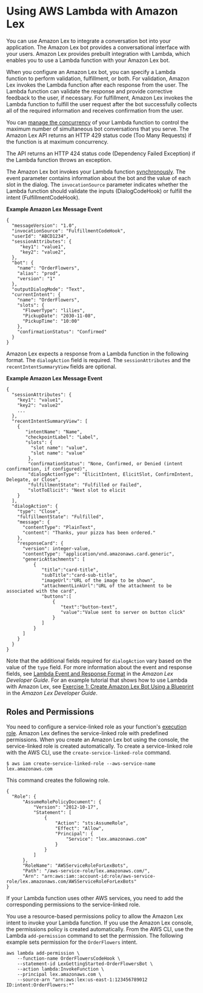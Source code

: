 # Using AWS Lambda with Amazon Lex<a name="services-lex"></a>

You can use Amazon Lex to integrate a conversation bot into your application\. The Amazon Lex bot provides a conversational interface with your users\. Amazon Lex provides prebuilt integration with Lambda, which enables you to use a Lambda function with your Amazon Lex bot\. 

When you configure an Amazon Lex bot, you can specify a Lambda function to perform validation, fulfillment, or both\. For validation, Amazon Lex invokes the Lambda function after each response from the user\. The Lambda function can validate the response and provide corrective feedback to the user, if necessary\. For fulfillment, Amazon Lex invokes the Lambda function to fulfill the user request after the bot successfully collects all of the required information and receives confirmation from the user\. 

You can [manage the concurrency](configuration-concurrency.md) of your Lambda function to control the maximum number of simultaneous bot conversations that you serve\. The Amazon Lex API returns an HTTP 429 status code \(Too Many Requests\) if the function is at maximum concurrency\. 

The API returns an HTTP 424 status code \(Dependency Failed Exception\) if the Lambda function throws an exception\. 

The Amazon Lex bot invokes your Lambda function [synchronously](invocation-sync.md)\. The event parameter contains information about the bot and the value of each slot in the dialog\. The `invocationSource` parameter indicates whether the Lambda function should validate the inputs \(DialogCodeHook\) or fulfill the intent \(FulfillmentCodeHook\)\.

**Example Amazon Lex Message Event**  

```
{
  "messageVersion": "1.0",
  "invocationSource": "FulfillmentCodeHook",
  "userId": "ABCD1234",
  "sessionAttributes": { 
     "key1": "value1",
     "key2": "value2",
  },
  "bot": {
    "name": "OrderFlowers",
    "alias": "prod",
    "version": "1"
  },
  "outputDialogMode": "Text",
  "currentIntent": {
    "name": "OrderFlowers",
    "slots": {
      "FlowerType": "lilies",
      "PickupDate": "2030-11-08",
      "PickupTime": "10:00"
    },
    "confirmationStatus": "Confirmed"
  }
}
```

Amazon Lex expects a response from a Lambda function in the following format\. The `dialogAction` field is required\. The `sessionAttributes` and the `recentIntentSummaryView` fields are optional\. 

**Example Amazon Lex Message Event**  

```
{
  "sessionAttributes": {
    "key1": "value1",
    "key2": "value2"
    ...
  },
  "recentIntentSummaryView": [
    {
       "intentName": "Name",
       "checkpointLabel": "Label",
       "slots": {
         "slot name": "value",
         "slot name": "value"
        },
        "confirmationStatus": "None, Confirmed, or Denied (intent confirmation, if configured)",
        "dialogActionType": "ElicitIntent, ElicitSlot, ConfirmIntent, Delegate, or Close",
        "fulfillmentState": "Fulfilled or Failed",
        "slotToElicit": "Next slot to elicit
    }
  ],
  "dialogAction": {
    "type": "Close",
    "fulfillmentState": "Fulfilled",
    "message": {
      "contentType": "PlainText",
      "content": "Thanks, your pizza has been ordered."
    },
    "responseCard": {
      "version": integer-value,
      "contentType": "application/vnd.amazonaws.card.generic",
      "genericAttachments": [
          {
             "title":"card-title",
             "subTitle":"card-sub-title",
             "imageUrl":"URL of the image to be shown",
             "attachmentLinkUrl":"URL of the attachment to be associated with the card",
             "buttons":[ 
                 {
                    "text":"button-text",
                    "value":"Value sent to server on button click"
                 }
             ]
          } 
      ] 
    }
  }
}
```

Note that the additional fields required for `dialogAction` vary based on the value of the `type` field\. For more information about the event and response fields, see [Lambda Event and Response Format](https://docs.aws.amazon.com/lex/latest/dg/lambda-input-response-format.html) in the *Amazon Lex Developer Guide*\. For an example tutorial that shows how to use Lambda with Amazon Lex, see [Exercise 1: Create Amazon Lex Bot Using a Blueprint](https://docs.aws.amazon.com/lex/latest/dg/gs-bp.html) in the *Amazon Lex Developer Guide*\.

## Roles and Permissions<a name="services-cloudfront-permissions"></a>

You need to configure a service\-linked role as your function's [execution role](lambda-intro-execution-role.md)\. Amazon Lex defines the service\-linked role with predefined permissions\. When you create an Amazon Lex bot using the console, the service\-linked role is created automatically\. To create a service\-linked role with the AWS CLI, use the `create-service-linked-role` command\. 

```
$ aws iam create-service-linked-role --aws-service-name lex.amazonaws.com
```

This command creates the following role\.

```
{
  "Role": {
      "AssumeRolePolicyDocument": {
          "Version": "2012-10-17", 
          "Statement": [
              {
                  "Action": "sts:AssumeRole", 
                  "Effect": "Allow", 
                  "Principal": {
                      "Service": "lex.amazonaws.com"
                  }
              }
          ]
      },
      "RoleName": "AWSServiceRoleForLexBots", 
      "Path": "/aws-service-role/lex.amazonaws.com/", 
      "Arn": "arn:aws:iam::account-id:role/aws-service-role/lex.amazonaws.com/AWSServiceRoleForLexBots"
}
```

 If your Lambda function uses other AWS services, you need to add the corresponding permissions to the service\-linked role\. 

You use a resource\-based permissions policy to allow the Amazon Lex intent to invoke your Lambda function\. If you use the Amazon Lex console, the permissions policy is created automatically\. From the AWS CLI, use the Lambda `add-permission` command to set the permission\. The following example sets permission for the `OrderFlowers` intent\.

```
aws lambda add-permission \
    --function-name OrderFlowersCodeHook \
    --statement-id LexGettingStarted-OrderFlowersBot \
    --action lambda:InvokeFunction \
    --principal lex.amazonaws.com \
    --source-arn "arn:aws:lex:us-east-1:123456789012 ID:intent:OrderFlowers:*"
```